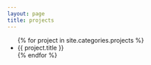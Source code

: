 ```yaml
---
layout: page
title: projects
---
```

<!-- 
{% for tag in site.tags %}
  <h3>{{ tag[0] }}</h3>
  <ul>
    {% for post in tag[1] %}
      <li><a href="{{ post.url }}">{{ post.date | date: "%B %Y" }} - {{ post.title }}</a></li>
    {% endfor %}
  </ul>
{% endfor %} -->

<!-- {% for tag in site.tags %}
  <h3>{{ tag[0] }}</h3>
  <ul>
    {% for post in tag[1] %}
      <li><a href="{{ post.url }}">{{ post.date | date: "%B %Y" }} - {{ post.title }}</a></li>
    {% endfor %}
  </ul>
{% endfor %} -->

<ul>
  {% for project in site.categories.projects %}
    <li>{{ project.title }}</li>
    <!-- <ul> -->
      <!-- {% for post in tag[1] %} -->
    <!-- <li><a href="{{ project.url }}">{{ project.date | date: "%B %Y" }} - {{ project.title }}</a></li> -->
      <!-- {% endfor %} -->
    <!-- </ul> -->
  {% endfor %}
</ul> 

